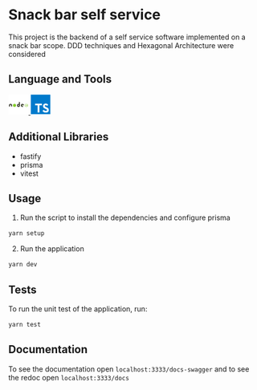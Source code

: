 # Snack bar self service

This project is the backend of a self service software implemented on a snack bar scope. DDD techniques and Hexagonal Architecture were considered

## Language and Tools

<p align="left"> <a href="https://nodejs.org" target="_blank" rel="noreferrer"> <img src="https://raw.githubusercontent.com/devicons/devicon/master/icons/nodejs/nodejs-original-wordmark.svg" alt="nodejs" width="40" height="40"/> </a> <a href="https://www.typescriptlang.org/" target="_blank" rel="noreferrer"> <img src="https://raw.githubusercontent.com/devicons/devicon/master/icons/typescript/typescript-original.svg" alt="typescript" width="40" height="40"/> </a> </p>

## Additional Libraries

- fastify
- prisma
- vitest

## Usage 

1. Run the script to install the dependencies and configure prisma
```bash
yarn setup
```

2. Run the application
```bash
yarn dev
```

## Tests

To run the unit test of the application, run:
```bash
yarn test
```

## Documentation

To see the documentation open `localhost:3333/docs-swagger` and to see the redoc open `localhost:3333/docs`
